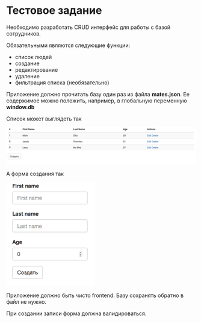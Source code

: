 # Тестовое задание

Необходимо разработать CRUD интерфейс для работы с базой сотрудников. 

Обязательными являются следующие функции:
  
  - список людей
  - создание
  - редактирование
  - удаление
  - фильтрация списка (необязательно)

Приложение должно прочитать базу один раз из файла **mates.json**. Ее содержимое можно положить, например, в глобальную переменную **window.db**

Список может выглядеть так

![List sample](doc/sample_list.png)


А форма создания так

![Create form sample](doc/create_form.png)

Приложение должно быть чисто frontend. Базу сохранять обратно в файл не нужно.

При создании записи форма должна валидироваться.
